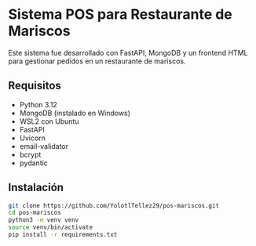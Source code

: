 # Sistema POS para Restaurante de Mariscos

Este sistema fue desarrollado con FastAPI, MongoDB y un frontend HTML para gestionar pedidos en un restaurante de mariscos.

## Requisitos

- Python 3.12
- MongoDB (instalado en Windows)
- WSL2 con Ubuntu
- FastAPI
- Uvicorn
- email-validator
- bcrypt
- pydantic

## Instalación

```bash
git clone https://github.com/YolotlTellez29/pos-mariscos.git
cd pos-mariscos
python3 -m venv venv
source venv/bin/activate
pip install -r requirements.txt

